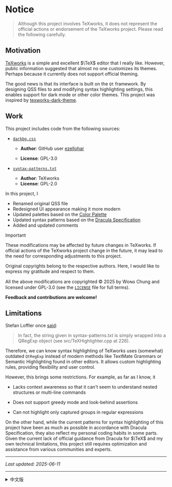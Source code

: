 # Notice

> Although this project involves TeXworks, it does not represent the official actions or endorsement of the TeXworks project. Please read the following carefully.

## Motivation

[TeXworks](https://tug.org/texworks/) is a simple and excellent $\TeX$ editor that I really like. However, public information suggested that almost no one customizes its themes. Perhaps because it currently does not support official theming.

The good news is that its interface is built on the `Qt` framework. By designing QSS files to and modifying syntax highlighting settings, this enables support for dark mode or other color themes. This project was inspired by [texworks-dark-theme](https://github.com/ezellohar/texworks-dark-theme).

## Work

This project includes code from the following sources:

- [`darkbg.css`](https://github.com/ezellohar/texworks-dark-theme/blob/main/darkbg.css)

  - **Author**: GitHub user [ezellohar](https://github.com/ezellohar)

  - **License**: GPL-3.0

- [`syntax-patterns.txt`](https://github.com/TeXworks/texworks/blob/main/res/resfiles/configuration/syntax-patterns.txt)

  - **Author**: TeXworks
  - **License**: GPL-2.0

In this project, I

- Renamed original QSS file
- Redesigned UI appearance making it more modern
- Updated palettes based on the [Color Palette](https://github.com/dracula/dracula-theme/blob/main/README.md#color-palette)
- Updated syntax patterns based on the [Dracula Specification](https://spec.draculatheme.com)
- Added and updated comments

> [!IMPORTANT]
> These modifications may be affected by future changes in TeXworks. If official actions of the TeXworks project change in the future, it may lead to the need for corresponding adjustments to this project.

Original copyrights belong to the respective authors. Here, I would like to express my gratitude and respect to them.

All the above modifications are copyrighted © 2025 by Wᴏɴɢ Chung and licensed under GPL-3.0 (see the [`LICENSE`](./LICENSE) file for full terms).

**Feedback and contributions are welcome!**

## Limitations

Stefan Loffler once [said](https://tug.org/pipermail/texworks/2011q2/004333.html):

> In fact, the string given in syntax-patterns.txt is simply wrapped into a QRegExp object (see src/TeXHighlighter.cpp at 226).

Therefore, we can know syntax highlighting of TeXworks uses (somewhat) outdated `QtRegExp` instead of modern methods like TextMate Grammars or Semantic Highlighting found in other editors. It allows custom highlighting rules, providing flexibility and user control.

However, this brings some restrictions. For example, as far as I know, it

- Lacks context awareness so that it can't seem to understand nested structures or multi-line commands

- Does not support greedy mode and look-behind assertions

- Can not highlight only captured groups in regular expressions

On the other hand, while the current patterns for syntax highlighting of this project have been as much as possible in accordance with Dracula Specification, they also reflect my personal coding habits in some parts. Given the current lack of official guidance from Dracula for $\TeX$ and my own technical limitations, this project still requires optimization and assistance from various communities and experts.

---

_Last updated: 2025-06-11_

---

<a id="zh-CN"></a>

<details>

</br>

  <summary>中文版</summary>

# 注意事项

> 本项目虽涉及 TeXworks，但不代表 TeXworks 官方的行为或立场。请仔细阅读以下内容。

## 项目动机

[TeXworks](https://tug.org/texworks/) 是一款简约且优秀的 $\TeX$ 编辑器，我非常喜欢它。然而，公开信息显示几乎没多少人为其定制主题，可能是因为目前官方还未支持主题功能。

好消息是，TeXworks 的界面基于 `Qt` 框架构建。通过设计 QSS 文件并修改语法高亮设置，可以支持深色模式或其他配色主题。本项目的灵感来自于 [texworks-dark-theme](https://github.com/ezellohar/texworks-dark-theme)。

## 工作内容

本项目包含以下来源的代码：

* [`darkbg.css`](https://github.com/ezellohar/texworks-dark-theme/blob/main/darkbg.css)

  * **作者**：GitHub 用户 [ezellohar](https://github.com/ezellohar)
  * **许可协议**：GPL-3.0

* [`syntax-patterns.txt`](https://github.com/TeXworks/texworks/blob/main/res/resfiles/configuration/syntax-patterns.txt)

  * **作者**：TeXworks
  * **许可协议**：GPL-2.0

我在本项目中

* 重命名原始 QSS 文件
* 重新设计界面外观，使其更现代化
* 基于 [`Dracula 调色标准`](https://github.com/dracula/dracula-theme/blob/main/README.md#color-palette)更新配色方案
* 根据 [`Dracula 语法高亮规范`](https://spec.draculatheme.com)更新语法模式设置
* 增加和更新代码注释

> ❗ **Important**
> 这些修改可能会受到 TeXworks 未来变动的影响。若 TeXworks 官方发生调整，本项目可能因此需要相应更新。

原始版权归各自作者所有，在此向他们表示感谢与敬意。

上述所有修改的版权: © 2025 Wᴏɴɢ Chung，采用 GPL-3.0 许可（有关完整条款详见 [`LICENSE`](./LICENSE) 文件）。

**欢迎反馈与贡献！**

## 局限说明

Stefan Löffler曾[表示](https://tug.org/pipermail/texworks/2011q2/004333.html)：

> 实际上，syntax-patterns.txt 中的字符串仅被封装为 QRegExp 对象（详见 src/TeXHighlighter.cpp 第 226 行）。

由此可知，TeXworks 的语法高亮采用了较为陈旧的 `QRegExp`，而非其他编辑器常用的现代方法，如 TextMate Grammars 或 Semantic Highlighting 。其允许自定义高亮规则，提供了一定的灵活性和用户控制权。

然而这也带来一些限制。据我所知，比如

* 语法高亮缺少上下文意识而无法识别嵌套结构或跨行命令
* 不支持贪婪模式和回顾断言
* 无不支持捕获组高亮，即无法只高亮正则表达式中的一部分

另一方面，本项目的语法高亮规则虽尽量遵循 `Dracula 语法高亮规范`，但部分内容也参考了我个人的编码习惯。鉴于目前缺乏 Dracula 对 $\TeX$ 官方指导，加之我个人技术水平局限，本项目仍有待各个社区及专家的优化和协助。

---

_最后更新：2025-06-11_

</details>